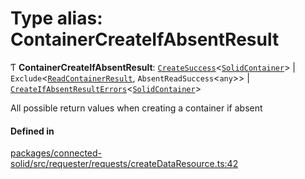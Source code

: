 # Type alias: ContainerCreateIfAbsentResult

Ƭ **ContainerCreateIfAbsentResult**: [`CreateSuccess`](../classes/CreateSuccess.md)\<[`SolidContainer`](../classes/SolidContainer.md)\> \| `Exclude`\<[`ReadContainerResult`](ReadContainerResult.md), `AbsentReadSuccess`\<`any`\>\> \| [`CreateIfAbsentResultErrors`](CreateIfAbsentResultErrors.md)\<[`SolidContainer`](../classes/SolidContainer.md)\>

All possible return values when creating a container if absent

#### Defined in

[packages/connected-solid/src/requester/requests/createDataResource.ts:42](https://github.com/o-development/ldo/blob/db87958cb6f858f6cf7340ba5d9536a3a794d587/packages/connected-solid/src/requester/requests/createDataResource.ts#L42)

